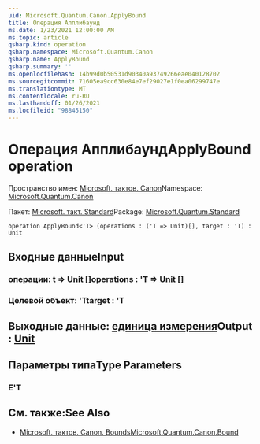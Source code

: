 ```yaml
---
uid: Microsoft.Quantum.Canon.ApplyBound
title: Операция Апплибаунд
ms.date: 1/23/2021 12:00:00 AM
ms.topic: article
qsharp.kind: operation
qsharp.namespace: Microsoft.Quantum.Canon
qsharp.name: ApplyBound
qsharp.summary: ''
ms.openlocfilehash: 14b99d0b50531d90340a93749266eae040128702
ms.sourcegitcommit: 71605ea9cc630e84e7ef29027e1f0ea06299747e
ms.translationtype: MT
ms.contentlocale: ru-RU
ms.lasthandoff: 01/26/2021
ms.locfileid: "98845150"
---
```

# <a name="applybound-operation"></a><span data-ttu-id="ef5b1-102">Операция Апплибаунд</span><span class="sxs-lookup"><span data-stu-id="ef5b1-102">ApplyBound operation</span></span>

<span data-ttu-id="ef5b1-103">Пространство имен: [Microsoft. тактов. Canon](xref:Microsoft.Quantum.Canon)</span><span class="sxs-lookup"><span data-stu-id="ef5b1-103">Namespace: [Microsoft.Quantum.Canon](xref:Microsoft.Quantum.Canon)</span></span>

<span data-ttu-id="ef5b1-104">Пакет: [Microsoft. такт. Standard](https://nuget.org/packages/Microsoft.Quantum.Standard)</span><span class="sxs-lookup"><span data-stu-id="ef5b1-104">Package: [Microsoft.Quantum.Standard](https://nuget.org/packages/Microsoft.Quantum.Standard)</span></span>




```qsharp
operation ApplyBound<'T> (operations : ('T => Unit)[], target : 'T) : Unit
```


## <a name="input"></a><span data-ttu-id="ef5b1-105">Входные данные</span><span class="sxs-lookup"><span data-stu-id="ef5b1-105">Input</span></span>

### <a name="operations--t--unit-"></a><span data-ttu-id="ef5b1-106">операции: t => [Unit](xref:microsoft.quantum.lang-ref.unit) []</span><span class="sxs-lookup"><span data-stu-id="ef5b1-106">operations : 'T => [Unit](xref:microsoft.quantum.lang-ref.unit) []</span></span>




### <a name="target--t"></a><span data-ttu-id="ef5b1-107">Целевой объект: 'T</span><span class="sxs-lookup"><span data-stu-id="ef5b1-107">target : 'T</span></span>





## <a name="output--unit"></a><span data-ttu-id="ef5b1-108">Выходные данные: [единица измерения](xref:microsoft.quantum.lang-ref.unit)</span><span class="sxs-lookup"><span data-stu-id="ef5b1-108">Output : [Unit](xref:microsoft.quantum.lang-ref.unit)</span></span>



## <a name="type-parameters"></a><span data-ttu-id="ef5b1-109">Параметры типа</span><span class="sxs-lookup"><span data-stu-id="ef5b1-109">Type Parameters</span></span>

### <a name="t"></a><span data-ttu-id="ef5b1-110">Е</span><span class="sxs-lookup"><span data-stu-id="ef5b1-110">'T</span></span>



## <a name="see-also"></a><span data-ttu-id="ef5b1-111">См. также:</span><span class="sxs-lookup"><span data-stu-id="ef5b1-111">See Also</span></span>

- [<span data-ttu-id="ef5b1-112">Microsoft. тактов. Canon. Bounds</span><span class="sxs-lookup"><span data-stu-id="ef5b1-112">Microsoft.Quantum.Canon.Bound</span></span>](xref:Microsoft.Quantum.Canon.Bound)